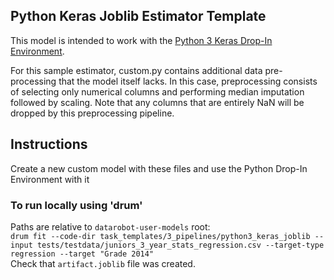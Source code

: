 ## Python Keras Joblib Estimator Template
This model is intended to work with the [Python 3 Keras Drop-In Environment](../../../public_dropin_environments/python3_keras/).

For this sample estimator, custom.py contains additional data pre-processing that the model itself lacks.  In this case,
preprocessing consists of selecting only numerical columns and performing median imputation followed by scaling. Note
that any columns that are entirely NaN will be dropped by this preprocessing pipeline.

## Instructions
Create a new custom model with these files and use the Python Drop-In Environment with it

### To run locally using 'drum'
Paths are relative to `datarobot-user-models` root:  
`drum fit --code-dir task_templates/3_pipelines/python3_keras_joblib --input tests/testdata/juniors_3_year_stats_regression.csv --target-type regression --target "Grade 2014"`  
Check that `artifact.joblib` file was created.
